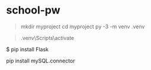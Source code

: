 # school-pw

> mkdir myproject
> cd myproject
> py -3 -m venv .venv

> .venv\Scripts\activate

$ pip install Flask

pip install mySQL.connector     